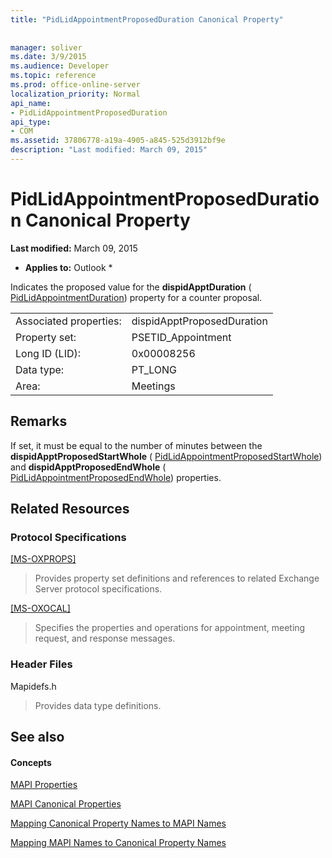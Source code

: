 ```yaml
---
title: "PidLidAppointmentProposedDuration Canonical Property"
 
 
manager: soliver
ms.date: 3/9/2015
ms.audience: Developer
ms.topic: reference
ms.prod: office-online-server
localization_priority: Normal
api_name:
- PidLidAppointmentProposedDuration
api_type:
- COM
ms.assetid: 37806778-a19a-4905-a845-525d3912bf9e
description: "Last modified: March 09, 2015"
---
```


# PidLidAppointmentProposedDuration Canonical Property

 **Last modified:** March 09, 2015 
  
 * **Applies to:** Outlook * 
  
Indicates the proposed value for the **dispidApptDuration** ( [PidLidAppointmentDuration](pidlidappointmentduration-canonical-property.md)) property for a counter proposal.
  
|||
|:-----|:-----|
|Associated properties:  <br/> |dispidApptProposedDuration  <br/> |
|Property set:  <br/> |PSETID_Appointment  <br/> |
|Long ID (LID):  <br/> |0x00008256  <br/> |
|Data type:  <br/> |PT_LONG  <br/> |
|Area:  <br/> |Meetings  <br/> |
   
## Remarks

If set, it must be equal to the number of minutes between the **dispidApptProposedStartWhole** ( [PidLidAppointmentProposedStartWhole](pidlidappointmentproposedstartwhole-canonical-property.md)) and **dispidApptProposedEndWhole** ( [PidLidAppointmentProposedEndWhole](pidlidappointmentproposedendwhole-canonical-property.md)) properties.
  
## Related Resources

### Protocol Specifications

[[MS-OXPROPS]](http://msdn.microsoft.com/library/f6ab1613-aefe-447d-a49c-18217230b148%28Office.15%29.aspx)
  
> Provides property set definitions and references to related Exchange Server protocol specifications.
    
[[MS-OXOCAL]](http://msdn.microsoft.com/library/09861fde-c8e4-4028-9346-e7c214cfdba1%28Office.15%29.aspx)
  
> Specifies the properties and operations for appointment, meeting request, and response messages.
    
### Header Files

Mapidefs.h
  
> Provides data type definitions.
    
## See also

#### Concepts

[MAPI Properties](mapi-properties.md)
  
[MAPI Canonical Properties](mapi-canonical-properties.md)
  
[Mapping Canonical Property Names to MAPI Names](mapping-canonical-property-names-to-mapi-names.md)
  
[Mapping MAPI Names to Canonical Property Names](mapping-mapi-names-to-canonical-property-names.md)

